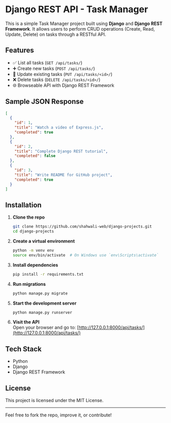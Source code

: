 # Django REST API - Task Manager

This is a simple Task Manager project built using **Django** and **Django REST Framework**. It allows users to perform CRUD operations (Create, Read, Update, Delete) on tasks through a RESTful API.

## Features

- ✅ List all tasks (`GET /api/tasks/`)
- ➕ Create new tasks (`POST /api/tasks/`)
- 🔄 Update existing tasks (`PUT /api/tasks/<id>/`)
- ❌ Delete tasks (`DELETE /api/tasks/<id>/`)
- 🌐 Browseable API with Django REST Framework

## Sample JSON Response

```json
[
  {
    "id": 1,
    "title": "Watch a video of Express.js",
    "completed": true
  },
  {
    "id": 2,
    "title": "Complete Django REST tutorial",
    "completed": false
  },
  {
    "id": 3,
    "title": "Write README for GitHub project",
    "completed": true
  }
]
```

## Installation

1. **Clone the repo**  
   ```bash
   git clone https://github.com/shahwali-web/django-projects.git
   cd django-projects
   ```

2. **Create a virtual environment**  
   ```bash
   python -m venv env
   source env/bin/activate  # On Windows use `env\Scripts\activate`
   ```

3. **Install dependencies**  
   ```bash
   pip install -r requirements.txt
   ```

4. **Run migrations**  
   ```bash
   python manage.py migrate
   ```

5. **Start the development server**  
   ```bash
   python manage.py runserver
   ```

6. **Visit the API**  
   Open your browser and go to: [http://127.0.0.1:8000/api/tasks/](http://127.0.0.1:8000/api/tasks/)

## Tech Stack

- Python
- Django
- Django REST Framework

## License

This project is licensed under the MIT License.

---

Feel free to fork the repo, improve it, or contribute!
